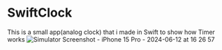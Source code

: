 # SwiftClock

This is a small app(analog clock) that i made in Swift to show how Timer works
![Simulator Screenshot - iPhone 15 Pro - 2024-06-12 at 16 26 57](https://github.com/angelosstaboulis/SwiftClock/assets/79055304/860d37d4-dd2b-479e-a567-b00ed5f7bb8b)
